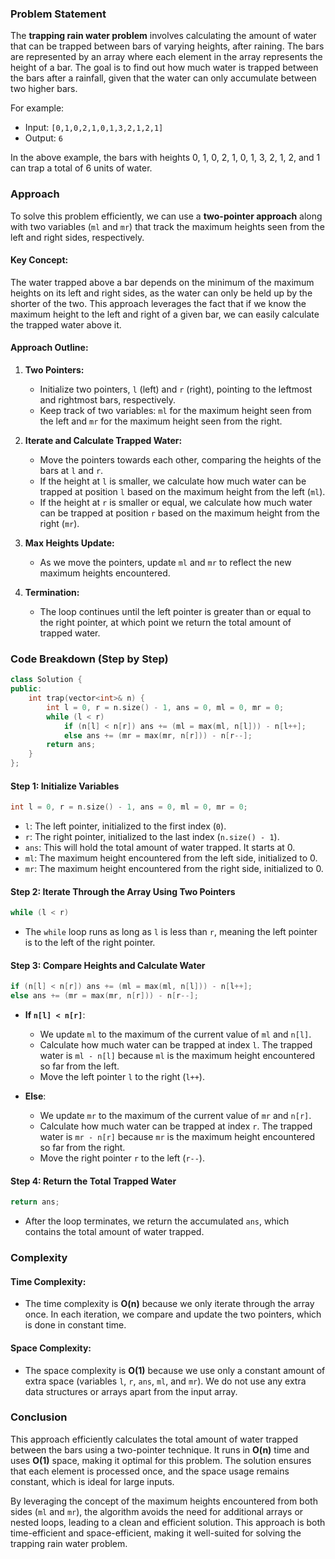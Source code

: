 ### Problem Statement

The **trapping rain water problem** involves calculating the amount of water that can be trapped between bars of varying heights, after raining. The bars are represented by an array where each element in the array represents the height of a bar. The goal is to find out how much water is trapped between the bars after a rainfall, given that the water can only accumulate between two higher bars.

For example:
- Input: `[0,1,0,2,1,0,1,3,2,1,2,1]`
- Output: `6`

In the above example, the bars with heights 0, 1, 0, 2, 1, 0, 1, 3, 2, 1, 2, and 1 can trap a total of 6 units of water.

### Approach

To solve this problem efficiently, we can use a **two-pointer approach** along with two variables (`ml` and `mr`) that track the maximum heights seen from the left and right sides, respectively.

#### Key Concept:
The water trapped above a bar depends on the minimum of the maximum heights on its left and right sides, as the water can only be held up by the shorter of the two. This approach leverages the fact that if we know the maximum height to the left and right of a given bar, we can easily calculate the trapped water above it.

#### Approach Outline:
1. **Two Pointers:** 
   - Initialize two pointers, `l` (left) and `r` (right), pointing to the leftmost and rightmost bars, respectively.
   - Keep track of two variables: `ml` for the maximum height seen from the left and `mr` for the maximum height seen from the right.

2. **Iterate and Calculate Trapped Water:**
   - Move the pointers towards each other, comparing the heights of the bars at `l` and `r`.
   - If the height at `l` is smaller, we calculate how much water can be trapped at position `l` based on the maximum height from the left (`ml`).
   - If the height at `r` is smaller or equal, we calculate how much water can be trapped at position `r` based on the maximum height from the right (`mr`).

3. **Max Heights Update:**
   - As we move the pointers, update `ml` and `mr` to reflect the new maximum heights encountered.

4. **Termination:**
   - The loop continues until the left pointer is greater than or equal to the right pointer, at which point we return the total amount of trapped water.

### Code Breakdown (Step by Step)

```cpp
class Solution {
public:
    int trap(vector<int>& n) {
        int l = 0, r = n.size() - 1, ans = 0, ml = 0, mr = 0;
        while (l < r)
            if (n[l] < n[r]) ans += (ml = max(ml, n[l])) - n[l++];
            else ans += (mr = max(mr, n[r])) - n[r--];
        return ans;
    }
};
```

#### Step 1: Initialize Variables

```cpp
int l = 0, r = n.size() - 1, ans = 0, ml = 0, mr = 0;
```

- `l`: The left pointer, initialized to the first index (`0`).
- `r`: The right pointer, initialized to the last index (`n.size() - 1`).
- `ans`: This will hold the total amount of water trapped. It starts at 0.
- `ml`: The maximum height encountered from the left side, initialized to 0.
- `mr`: The maximum height encountered from the right side, initialized to 0.

#### Step 2: Iterate Through the Array Using Two Pointers

```cpp
while (l < r)
```

- The `while` loop runs as long as `l` is less than `r`, meaning the left pointer is to the left of the right pointer.

#### Step 3: Compare Heights and Calculate Water

```cpp
if (n[l] < n[r]) ans += (ml = max(ml, n[l])) - n[l++];
else ans += (mr = max(mr, n[r])) - n[r--];
```

- **If `n[l] < n[r]`**:
  - We update `ml` to the maximum of the current value of `ml` and `n[l]`.
  - Calculate how much water can be trapped at index `l`. The trapped water is `ml - n[l]` because `ml` is the maximum height encountered so far from the left.
  - Move the left pointer `l` to the right (`l++`).
  
- **Else**:
  - We update `mr` to the maximum of the current value of `mr` and `n[r]`.
  - Calculate how much water can be trapped at index `r`. The trapped water is `mr - n[r]` because `mr` is the maximum height encountered so far from the right.
  - Move the right pointer `r` to the left (`r--`).

#### Step 4: Return the Total Trapped Water

```cpp
return ans;
```

- After the loop terminates, we return the accumulated `ans`, which contains the total amount of water trapped.

### Complexity

#### Time Complexity:

- The time complexity is **O(n)** because we only iterate through the array once. In each iteration, we compare and update the two pointers, which is done in constant time.

#### Space Complexity:

- The space complexity is **O(1)** because we use only a constant amount of extra space (variables `l`, `r`, `ans`, `ml`, and `mr`). We do not use any extra data structures or arrays apart from the input array.

### Conclusion

This approach efficiently calculates the total amount of water trapped between the bars using a two-pointer technique. It runs in **O(n)** time and uses **O(1)** space, making it optimal for this problem. The solution ensures that each element is processed once, and the space usage remains constant, which is ideal for large inputs.

By leveraging the concept of the maximum heights encountered from both sides (`ml` and `mr`), the algorithm avoids the need for additional arrays or nested loops, leading to a clean and efficient solution. This approach is both time-efficient and space-efficient, making it well-suited for solving the trapping rain water problem.